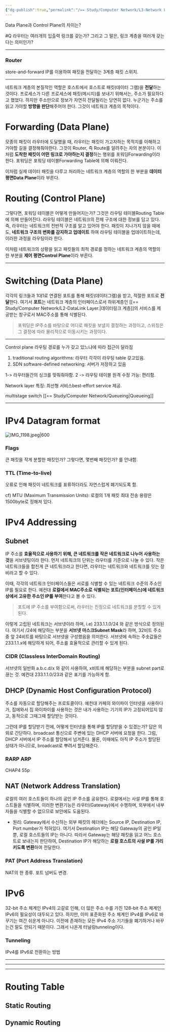 ```yaml
---
{"dg-publish":true,"permalink":"/== Study/Computer Network/L3-Network Layer./","created":"2023-12-17T23:52:40.000+09:00","updated":"2025-01-14T15:33:44.000+09:00"}
---
```



Data Plane과 Control Plane의 차이는?

#Q 라우터는 여러개의 입출력 링크를 갖는가? 그리고 그 말은, 링크 계층을 여러개 갖는다는 의미인가?

----
### Router
store-and-forward
IP를 이용하여 패킷을 전달하는 3계층 패킷 스위치.

---

네트워크 계층의 본질적인 역할은 호스트에서 호스트로 패킷(데이터 그램)을 **전달**하는 것이다.
프로세스가 다른 프로세스에 패킷(메시지)를 보내기 위해서는, 주소가 필요하다고 했었다. 하지만 주소만으로 정보가 자연히 전달될리는 당연히 없다. 누군가는 주소를 읽고 가야할 **방향을 판단**해주어야 한다. 그것이 네트워크 계층의 목적이다.

# Forwarding (Data Plane)
모종의 패킷이 라우터에 도달했을 때, 라우터는 패킷이 가고자하는 목적지를 이해하고 가야할 길을 결정해줘야한다. 그것이 Router, 즉 Route를 알려주는 자의 본분이다. 이처럼 **도착한 패킷이 어떤 링크로 가야하는지 결정**하는 행위를 포워딩Forwarding이라 한다. 포워딩은 포워딩 테이블Forwarding Table에 의해 이뤄진다.

이처럼 실제 데이터 패킷을 다루고 처리하는 네트워크 계층의 역할의 한 부분을 **데이터 평면Data Plane**이라 부른다.

# Routing (Control Plane)
그렇다면, 포워딩 테이블은 어떻게 만들어지는가? 그것은 라우팅 테이블Routing Table에 의해 만들어진다. 라우팅 테이블은 네트워크의 전체 구조에 대한 정보를 담고 있다. 즉, 라우터는 네트워크의 전반적 구조를 알고 있어야 한다. 패킷이 지나가지 않을 때에도, **네트워크 구조의 변화를 감지하고 업데이트** 하여 라우팅 테이블을 업데이트하는데, 이러한 과정을 라우팅이라 한다.

이처럼 네트워크의 상황을 읽고 패킷들의 최적 경로를 정하는 네트워크 계층의 역할의 한 부분을 **제어 평면Control Plane**이라 부른다.

----

# Switching (Data Plane)
각각의 링크들과 1대1로 연결된 포트를 통해 패킷(데이터그램)을 받고, 적절한 포트로 **전달**한다. 여기서 **포트**는 네트워크 계층의 인터페이스로서 하위계층인 [[== Study/Computer Network/L2-DataLink Layer.\|데이터링크 계층]]의 서비스를 제공받는 창구로서 MAC주소를 통해 식별된다.

>포워딩은 IP주소를 바탕으로 어디로 패킷을 보낼지 결정하는 과정이고, 스위칭은 그 결정에 따라 물리적으로 이동시키는 과정이다.


---



Control plane
라우팅 경로를 누가 갖고 있느냐에 따라 접근이 달라짐
1. traditional routing algorithms: 라우터 각각이 라우팅 table 갖고있음.
2. SDN software-defined networking: 서버가 저장하고 있음

1-> 라우터들간의 싱크를 맞춰줘야함.
2 -> 라우팅 테이블 원격 수정 가능: 편리함.

Network layer 특징: 최선형 서비스best-effort service 제공.

multistage switch
[[== Study/Computer Network/Queueing\|Queueing]]

----


# IPv4 Datagram format

![IMG_1198.jpeg|600](/img/user/z-Attached%20Files/IMG_1198.jpeg)

### Flags
큰 패킷을 작게 분할한 패킷인가? 그렇다면, 몇번째 패킷인가? 를 안내함.

### TTL (Time-to-live)
오류로 인해 패킷이 네트워크를 표류하더라도 자연스럽게 폐기되도록 함.

cf) MTU (Maximum Transmission Units):
로컬의 1개 패킷 최대 전송 용량은 1500byte로 정해져 있다.


# IPv4 Addressing

## Subnet
IP 주소를 **효율적으로 사용하기 위해, 큰 네트워크를 작은 네트워크로 나누어 사용하는 것**을 서브넷팅이라 한다. 먼저 네트워크의 단위는 라우터를 기준으로 나눌 수 있다. 작은 네트워크들을 합친게 큰 네트워크라고 한다면, 라우터는 네트워크와 네트워크를 잇는 장비라고 할 수 있다.

이때, 각각의 네트워크 인터페이스들은 서로를 식별할 수 있는 네트워크 수준의 주소인 IP를 필요로 한다. 예컨대 **로컬에서 MAC주소로 식별되는 포트(인터페이스)에 네트워크 상에서 고유한 주소인 IP를 부여**한다고 볼 수 있다.

>포트에 IP 주소를 부여함으로써, 라우터는 진정으로 네트워크를 분할할 수 있게된다.

이렇게 고립된 네트워크는 서브넷이라 하며, i.e) 233.1.1.0/24 와 같은 방식으로 정의된다. 여기서 /24에 해당하는 부분을 **서브넷 마스크Subnet Mask**라 하며, 32비트 주소 중 앞 24비트를 바탕으로 서브넷을 구성했음을 의미한다.
서브넷에 속하는 주솟값들은 233.1.1.x에 해당하게 되어, 주소를 효율적으로 관리할 수 있게 된다.

### CIDR (Classless InterDomain Routing)
서브넷의 일반화
a.b.c.d/x 와 같이 사용하여, x비트에 해당하는 부분을 subnet part로 끊는 것.
예컨대 233.1.1.0/23과 같은 표기를 가능하게 함.

## DHCP (Dynamic Host Configuration Protocol)
주소를 자동으로 할당해주는 프로토콜이다. 예컨대 카페의 와이파이 인터넷을 사용하다가, 집에와서 집 와이파이를 사용하는 것은 내가 사용하는 기기의 IP가 고정되어있지 않고, 동적으로 그때그때 할당받는 것이다.

그런데 IP를 할당받기 전에, 어떻게 인터넷을 통해 IP를 할당받을 수 있겠는가?
답은 의외로 간단하다. broadcast 통신으로 주변에 있는 DHCP 서버에 요청을 한다. 그럼, DHCP 서버에서 IP 주소를 할당해서 넘겨준다. 물론, 이때에도 아직 IP 주소가 할당된 상태가 아니므로, broadcast로 뿌려서 할당해준다.

### RARP ARP

CHAP4 55p

## NAT (Network Address Translation)
로컬의 여러 호스트들이 하나의 공인 IP 주소를 공유한다. 로컬에서는 사설 IP를 통해 호스트들을 식별하며, 이러한 변환기능은 라우터(Gateway)에서 수행하며, 외부에서 내부자들을 식별할 수 없으므로 보안에도 도움된다.

- 원리:
Gateway에서 수신하는 외부 패킷의 헤더에는 Source IP, Destination IP, Port number가 적혀있다.
여기서 Destination IP는 해당 Gateway의 공인 IP일뿐, 로컬 호스트들의 IP는 아니다. 따라서 Gateway는 해당 패킷을 읽고 어느 호스트로 보내는지 판단하여, Destination IP가 해당하는 **로컬 호스트의 사설 IP를 가리키도록 변환**하여 전달한다.

### PAT (Port Address Translation)
NAT의 한 종류. 포트 넘버도 변경.

# IPv6
32-bit 주소 체계인 IPv4의 고갈로 인해, 더 많은 주소 수를 가진 128-bit 주소 체계인 IPv6의 필요성이 대두되고 있다.
하지만, 이미 표준화된 주소 체계인 IPv4를 IPv6로 바꾸기는 여간 쉬운게 아니다. 이전에 존재하는 모든 IPv4 주소 기기들을 폐기하거나 바꾸는건 말도 안되기 때문이다. 그래서 나온게 터널링tunneling이다.

### Tunneling
IPv4를 IPv6로 전환하는 방법


---
---
---

# Routing Table

## Static Routing

## Dynamic Routing

